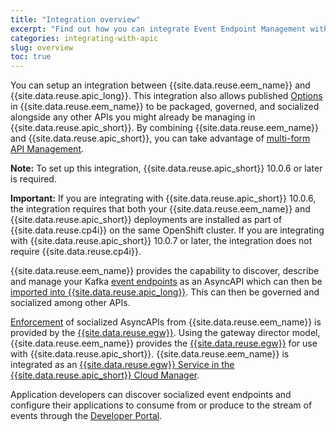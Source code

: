 ```yaml
---
title: "Integration overview"
excerpt: "Find out how you can integrate Event Endpoint Management with API Connect."
categories: integrating-with-apic
slug: overview
toc: true
---
```


You can setup an integration between {{site.data.reuse.eem_name}} and {{site.data.reuse.apic_long}}. This integration also allows published [Options](../../about/key-concepts/#option) in {{site.data.reuse.eem_name}} to be packaged, governed, and socialized alongside any other APIs you might already be managing in {{site.data.reuse.apic_short}}. By combining {{site.data.reuse.eem_name}} and {{site.data.reuse.apic_short}}, you can take advantage of [multi-form API Management](../apic-eem-concepts/#multi-form-api-management).

**Note:** To set up this integration, {{site.data.reuse.apic_short}} 10.0.6 or later is required.

**Important:** If you are integrating with {{site.data.reuse.apic_short}} 10.0.6, the integration requires that both your {{site.data.reuse.eem_name}} and {{site.data.reuse.apic_short}} deployments are installed as part of {{site.data.reuse.cp4i}} on the same OpenShift cluster. If you are integrating with {{site.data.reuse.apic_short}} 10.0.7 or later, the integration does not require {{site.data.reuse.cp4i}}.

{{site.data.reuse.eem_name}} provides the capability to discover, describe and manage your Kafka [event endpoints](../../about/key-concepts/#event-endpoints) as an AsyncAPI which can then be [imported into {{site.data.reuse.apic_long}}](../generate-asyncapi). This can then be governed and socialized among other APIs.

[Enforcement](../apic-eem-concepts/#enforcement) of socialized AsyncAPIs from {{site.data.reuse.eem_name}} is provided by the [{{site.data.reuse.egw}}](../../about/key-concepts/#event-gateway). Using the gateway director model, {{site.data.reuse.eem_name}} provides the [{{site.data.reuse.egw}}](../../about/key-concepts/#event-gateway) for use with {{site.data.reuse.apic_short}}. {{site.data.reuse.eem_name}} is integrated as an [{{site.data.reuse.egw}} Service in the {{site.data.reuse.apic_short}} Cloud Manager](../configure-eem-for-apic).

Application developers can discover socialized event endpoints and configure their applications to consume from or produce to the stream of events through the [Developer Portal](../apic-eem-concepts/#developer-portal).
